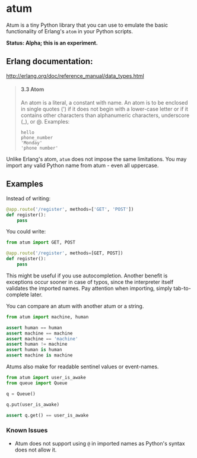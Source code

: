 # atum

Atum is a tiny Python library that you can use 
to emulate the basic functionality of Erlang's `atom` 
in your Python scripts. 

**Status: Alpha; this is an experiment.**

## Erlang documentation:

http://erlang.org/doc/reference_manual/data_types.html

> #### 3.3  Atom
> An atom is a literal, a constant with name. An atom is to be enclosed in single quotes (') if it does not begin with a lower-case letter or if it contains other characters than alphanumeric characters, underscore (_), or @.
> Examples:
> ```
> hello
> phone_number
> 'Monday'
> 'phone number'
> ```

Unlike Erlang's atom, `atum` does not impose the same limitations. 
You may import any valid Python name from atum - even all uppercase.

## Examples


Instead of writing:

```python
@app.route('/register', methods=['GET', 'POST'])
def register():
    pass
```

You could write:

```python
from atum import GET, POST

@app.route('/register', methods=[GET, POST])
def register():
    pass
```

This might be useful if you use autocompletion.
Another benefit is exceptions occur sooner in case of typos,
since the interpreter itself validates the imported names.
Pay attention when importing, simply tab-to-complete later.

You can compare an atum with another atum or a string.

```python
from atum import machine, human

assert human == human
assert machine == machine
assert machine == 'machine'
assert human != machine 
assert human is human
assert machine is machine
```

Atums also make for readable sentinel values or event-names.

```python
from atum import user_is_awake
from queue import Queue

q = Queue()

q.put(user_is_awake)

assert q.get() == user_is_awake
```

### Known Issues

- Atum does not support using `@` in imported names 
  as Python's syntax does not allow it. 